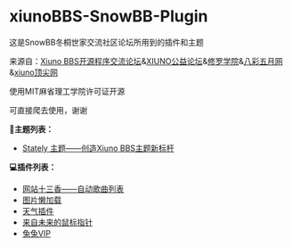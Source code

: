 # xiunoBBS-SnowBB-Plugin

这是SnowBB冬桐世家交流社区论坛所用到的插件和主题

来源自：[Xiuno BBS开源程序交流论坛](https://xiunobbs.cn)&[XIUNO公益论坛](https://xiuno.ajuyu.com/)&[修罗学院](https://xiu.no/)&[八彩五月网](https://www.8c5.cn)&[xiuno顶尖网](https://www.xiuno.top)

使用MIT麻省理工学院许可证开源

可直接爬去使用，谢谢

**📄主题列表：**

- [Stately 主题——创造Xiuno BBS主题新标杆](https://xiunobbs.cn/thread-3888.htm)

**💻插件列表：**

- [网站十三香——自动歌曲列表](https://xiunobbs.cn/thread-4260.htm)
- [图片懒加载](https://xiunobbs.cn/thread-4253.htm)
- [天气插件](https://xiunobbs.cn/thread-4252.htm)
- [来自未来的鼠标指针](https://xiunobbs.cn/thread-4251.htm)
- [兔兔VIP](https://xiunobbs.cn/thread-4170.htm)
